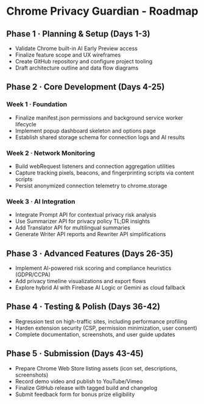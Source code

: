 ﻿# Chrome Privacy Guardian - Roadmap

## Phase 1 · Planning & Setup (Days 1-3)
- Validate Chrome built-in AI Early Preview access
- Finalize feature scope and UX wireframes
- Create GitHub repository and configure project tooling
- Draft architecture outline and data flow diagrams

## Phase 2 · Core Development (Days 4-25)
### Week 1 · Foundation
- Finalize manifest.json permissions and background service worker lifecycle
- Implement popup dashboard skeleton and options page
- Establish shared storage schema for connection logs and AI results

### Week 2 · Network Monitoring
- Build webRequest listeners and connection aggregation utilities
- Capture tracking pixels, beacons, and fingerprinting scripts via content scripts
- Persist anonymized connection telemetry to chrome.storage

### Week 3 · AI Integration
- Integrate Prompt API for contextual privacy risk analysis
- Use Summarizer API for privacy policy TL;DR insights
- Add Translator API for multilingual summaries
- Generate Writer API reports and Rewriter API simplifications

## Phase 3 · Advanced Features (Days 26-35)
- Implement AI-powered risk scoring and compliance heuristics (GDPR/CCPA)
- Add privacy timeline visualizations and export flows
- Explore hybrid AI with Firebase AI Logic or Gemini as cloud fallback

## Phase 4 · Testing & Polish (Days 36-42)
- Regression test on high-traffic sites, including performance profiling
- Harden extension security (CSP, permission minimization, user consent)
- Complete documentation, screenshots, and user guide updates

## Phase 5 · Submission (Days 43-45)
- Prepare Chrome Web Store listing assets (icon set, descriptions, screenshots)
- Record demo video and publish to YouTube/Vimeo
- Finalize GitHub release with tagged build and changelog
- Submit feedback form for bonus prize eligibility
